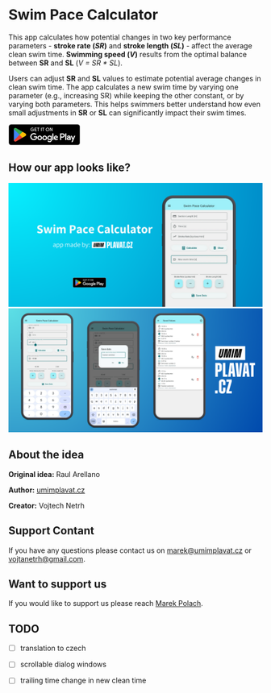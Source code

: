 # Swim Pace Calculator

This app calculates how potential changes in two key performance parameters - **stroke rate (_SR_)** and **stroke length (_SL_)** - affect the average clean swim time.
**Swimming speed (_V_)** results from the optimal balance between **SR** and **SL** (_V = SR * SL_).

Users can adjust **SR** and **SL** values to estimate potential average changes in clean swim time. The app calculates a new swim time by varying one parameter (e.g., increasing SR) while keeping the other constant, or by varying both parameters.
This helps swimmers better understand how even small adjustments in **SR** or **SL** can significantly impact their swim times.

<div align="left">
  
[<img height="42" src=".github/assets/google-play-badge.png">](https://play.google.com/store/apps/details?id=cz.umimplavat.swim_pace_calculator&pcampaignid=web_share)

</div>

## How our app looks like?

<div align="center">
  
![feature graphic](.github/assets/feature-graphic.png)
![github screenshots graphic](.github/assets/github-graphic.png)

</div>


## About the idea
**Original idea:** Raul Arellano

**Author:** [umimplavat.cz](https://umimplavat.cz/)

**Creator:** Vojtech Netrh

## Support Contant
If you have any questions please contact us on marek@umimplavat.cz or vojtanetrh@gmail.com.

## Want to support us

 If you would like to support us please reach <a href="mailto:marek@umimplavat.cz">Marek Polach</a>.

 ## TODO

- [ ] translation to czech

- [ ] scrollable dialog windows

- [ ] trailing time change in new clean time 

